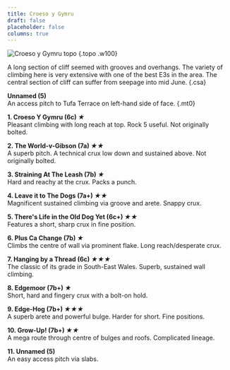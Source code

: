 ```yaml
---
title: Croeso y Gymru
draft: false
placeholder: false
columns: true
---
```


![Croeso y Gymru topo](/img/south-wales/south-east-limestone/WITCHES3.gif)
{.topo .w100}

A long section of cliff seemed with grooves and overhangs. The variety of climbing here is very extensive with one of the best E3s in the area. The central section of cliff can suffer from seepage into mid June.
{.csa}

**Unnamed (5)**  
An access pitch to Tufa Terrace on left-hand side of face.
{.mt0}

**1. Croeso Y Gymru (6c) *★***  
Pleasant climbing with long reach at top. Rock 5 useful. Not originally bolted.

**2. The World-v-Gibson (7a) *★★***  
A superb pitch. A technical crux low down and sustained above. Not originally bolted.

**3. Straining At The Leash (7b) *★***  
Hard and reachy at the crux. Packs a punch.

**4. Leave it to The Dogs (7a+) *★★***  
Magnificent sustained climbing via groove and arete. Snappy crux.

**5. There's Life in the Old Dog Yet (6c+) *★★***  
Features a short, sharp crux in fine position.

**6. Plus Ca Change (7b) *★***  
Climbs the centre of wall via prominent flake. Long reach/desperate crux.

**7. Hanging by a Thread (6c) *★★★***  
The classic of its grade in South-East Wales. Superb, sustained wall climbing.

**8. Edgemoor (7b+) *★***  
Short, hard and fingery crux with a bolt-on hold.

**9. Edge-Hog (7b+) *★★★***  
A superb arete and powerful bulge. Harder for short. Fine positions.

**10. Grow-Up! (7b+) *★★***  
A mega route through centre of bulges and roofs. Complicated lineage.

**11. Unnamed (5)**  
An easy access pitch via slabs.